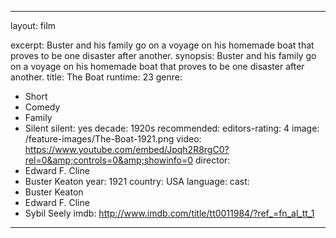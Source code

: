 ---

layout: film

excerpt: Buster and his family go on a voyage on his homemade boat that proves to be one disaster after another.
synopsis: Buster and his family go on a voyage on his homemade boat that proves to be one disaster after another.
title: The Boat
runtime: 23
genre: 
- Short
- Comedy
- Family 
- Silent
silent: yes
decade: 1920s
recommended: 
editors-rating: 4
image:  /feature-images/The-Boat-1921.png
video: https://www.youtube.com/embed/Jpqh2R8rgC0?rel=0&amp;controls=0&amp;showinfo=0
director: 
- Edward F. Cline
- Buster Keaton
year: 1921
country: USA 
language: 
cast:
- Buster Keaton
- Edward F. Cline
- Sybil Seely
imdb: http://www.imdb.com/title/tt0011984/?ref_=fn_al_tt_1

---